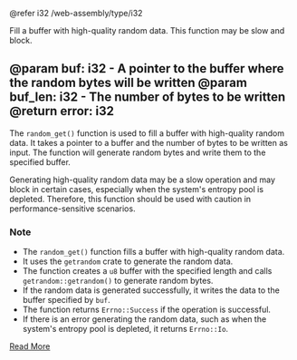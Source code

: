 @refer i32 /web-assembly/type/i32

Fill a buffer with high-quality random data. This function may be slow and block.

@param buf: i32 - A pointer to the buffer where the random bytes will be written
@param buf_len: i32 - The number of bytes to be written
@return error: i32
---

The `random_get()` function is used to fill a buffer with high-quality random data. It takes a pointer to a buffer and the number of bytes to be written as input. The function will generate random bytes and write them to the specified buffer.

Generating high-quality random data may be a slow operation and may block in certain cases, especially when the system's entropy pool is depleted. Therefore, this function should be used with caution in performance-sensitive scenarios.

### Note

- The `random_get()` function fills a buffer with high-quality random data.
- It uses the `getrandom` crate to generate the random data.
- The function creates a `u8` buffer with the specified length and calls `getrandom::getrandom()` to generate random bytes.
- If the random data is generated successfully, it writes the data to the buffer specified by `buf`.
- The function returns `Errno::Success` if the operation is successful.
- If there is an error generating the random data, such as when the system's entropy pool is depleted, it returns `Errno::Io`.

[Read More](https://wasix.org/docs/api-reference/wasi/random_get)
